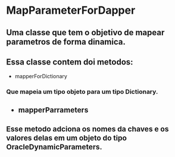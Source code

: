 # MapParameterForDapper
## Uma classe que tem o objetivo de mapear parametros de forma dinamica.
## Essa classe contem doi metodos:
<ul>
 <li>mapperForDictionary</li>
 </ul>
<h3>Que mapeia um tipo objeto para um tipo Dictionary<string, object>.<h3/>
 <ul>
 <li>mapperParrameters</li>
 </ul>
<h3>Esse metodo adciona os nomes da chaves e os valores delas em um objeto do tipo OracleDynamicParameters.<h3>
